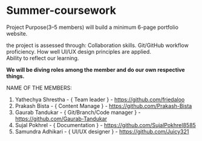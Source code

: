 # Summer-coursework
Project Purpose(3–5 members) will build a minimum 6-page portfolio website.  

the project is  assessed through:
    Collaboration skills.
    Git/GitHub workflow proficiency.
    How well UI/UX design principles are applied.  
    Ability to reflect our learning.

**We will be diving roles among the member and do our own respective things.**

NAME OF THE MEMBERS:
1. Yathechya Shrestha - { Team leader } - https://github.com/friedaloo
2. Prakash Bista -      { Content Manage } - https://github.com/Prakash-Bista
3. Gaurab Tandukar -    { Git/Branch/Code manager  } - https://github.com/Gaurab-Tandukar
4. Sujal Pokhrel -      { Documentation } - https://github.com/SujalPokhrel8585
5. Samundra Adhikari -  { UI/UX designer } - https://github.com/Juicy321
